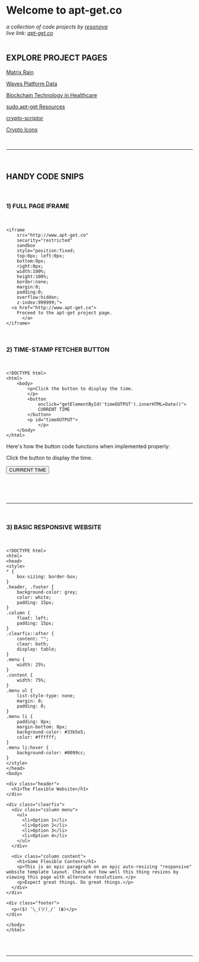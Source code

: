 # Welcome to apt-get.co
 _a collection of code projects by [resonova](https://www.resonova.com)_
<br>
_live link: [apt-get.co](http://www.apt-get.co)_
<br>
<br>

## EXPLORE PROJECT PAGES

[Matrix Rain](http://www.apt-get.co/matrix.html)

[Waves Platform Data](http://www.apt-get.co/waves.html)

[Blockchain Technology in Healthcare](http://www.apt-get.co/medical-blockchain.html)

[sudo.apt-get Resources](http://sudo.apt-get.co)

[crypto-scriptor](http://www.apt-get.co/crypto-scriptor.html)

[Crypto Icons](http://www.apt-get.co/docs/assets/crypto-icons/index.html)

<br>
<hr>
<br>

## HANDY CODE SNIPS

<br>

### 1) FULL PAGE IFRAME

<br>

```
<iframe 
    src="http://www.apt-get.co" 
    security="restricted" 
    sandbox 
    style="position:fixed; 
    top:0px; left:0px; 
    bottom:0px; 
    right:0px; 
    width:100%; 
    height:100%; 
    border:none; 
    margin:0; 
    padding:0; 
    overflow:hidden; 
    z-index:999999;">
  <a href="http://www.apt-get.co"> 
    Proceed to the apt-get project page.
      </a>
</iframe>
```

<br>

### 2) TIME-STAMP FETCHER BUTTON

<br>

```
<!DOCTYPE html>
<html>
    <body>
        <p>Click the button to display the time.
        </p>
        <button 
            onclick="getElementById('timeOUTPUT').innerHTML=Date()">
            CURRENT TIME
        </button>
        <p id="timeOUTPUT">
            </p>
    </body>
</html>
```

Here's how the button code functions when implemented properly:

<div>
<html>
  <body>
      <p>Click the button to display the time.
      </p>
      <button 
        onclick="getElementById('timeOUTPUT').innerHTML=Date()">
        CURRENT TIME
      </button>
      <p id="timeOUTPUT">
        </p>
  </body>
</html>
</div>

<br><br>
<br>
<hr>

<br>

### 3) BASIC RESPONSIVE WEBSITE

<br>

```
<!DOCTYPE html>
<html>
<head>
<style>
* {
    box-sizing: border-box;
}
.header, .footer {
    background-color: grey;
    color: white;
    padding: 15px;
}
.column {
    float: left;
    padding: 15px;
}
.clearfix::after {
    content: "";
    clear: both;
    display: table;
}
.menu {
    width: 25%;
}
.content {
    width: 75%;
}
.menu ul {
    list-style-type: none;
    margin: 0;
    padding: 0;
}
.menu li {
    padding: 8px;
    margin-bottom: 8px;
    background-color: #33b5e5;
    color: #ffffff;
}
.menu li:hover {
    background-color: #0099cc;
}
</style>
</head>
<body>

<div class="header">
  <h1>The Flexible Website</h1>
</div>

<div class="clearfix">
  <div class="column menu">
    <ul>
      <li>Option 1</li>
      <li>Option 2</li>
      <li>Option 3</li>
      <li>Option 4</li>
    </ul>
  </div>

  <div class="column content">
    <h1>Some Flexible Content</h1>
    <p>This is an epic paragraph on an epic auto-resizing "responsive" website template layout. Check out how well this thing resizes by viewing this page with alternate resolutions.</p>
    <p>Expect great things. Do great things.</p>
  </div>
</div>

<div class="footer">
  <p>($) ¯\_(ツ)_/¯ (฿)</p>
</div>

</body>
</html>
```
<br>
<br>
<hr>
<br>
